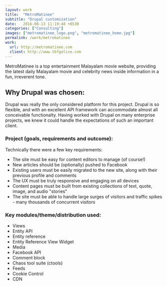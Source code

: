 ```yaml
---
layout: work
title:  "MetroMatinee"
subtitle: "Drupal customization"
date:   2016-06-13 11:19:48 +0530
categories: ["Consulting"]
images: ["metromatinee_logo.png", "metromatinee_home.jpg"]
permalink: /work/metromatinee
work:
  url: http://metromatinee.com
  client: http://www.tbfgolive.com
---
```


MetroMatinee is a top entertainment Malayalam movie website, providing the latest daily Malayalam movie and celebrity news inside information in a fun, irreverent tone.

## Why Drupal was chosen:
Drupal was really the only considered platform for this project. Drupal is so flexible, and with an excellent API framework can accommodate almost all conceivable functionalty. Having worked with Drupal on many enterprise projects, we knew it could handle the expectations of such an important client.

### Project (goals, requirements and outcome):
Technically there were a few key requirements:

* The site must be easy for content editors to manage (of course!)
* New articles should be (optionally) pushed to Facebook
* Existing users must be easily migrated to the new site, along with their previous profile and comments
* The UX must be truly responsive and engaging on all devices
* Content pages must be built from existing collections of text, quote, image, and audio "stories"
* The site must be able to handle large surges of visitors and traffic spikes - many thousands of concurrent visitors

### Key modules/theme/distribution used:

* Views
* Entity API
* Entity reference
* Entity Reference View Widget
* Media
* Facebook API
* Comment block
* Chaos tool suite (ctools)
* Feeds
* Cookie Control
* CDN
